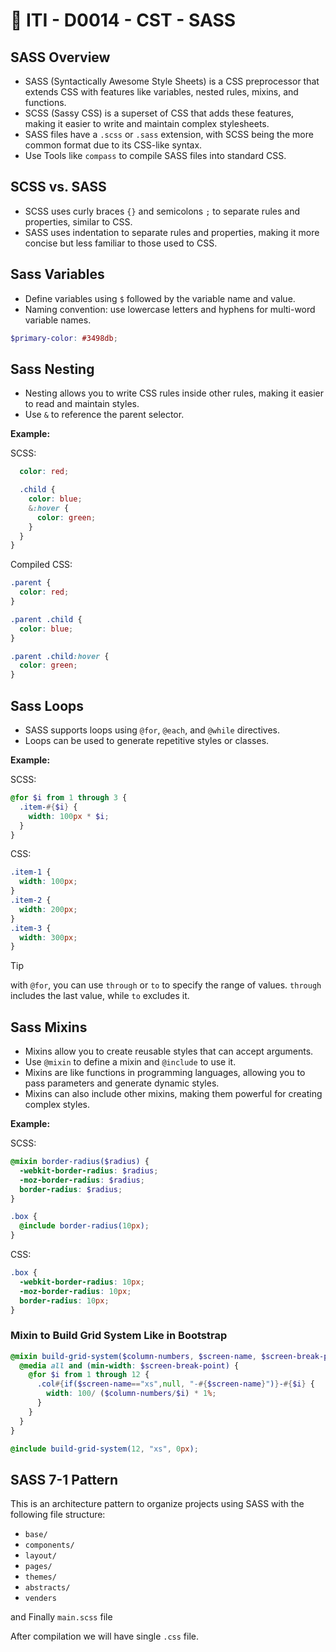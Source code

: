 # 🔖 ITI - D0014 - CST - SASS

## SASS Overview

- SASS (Syntactically Awesome Style Sheets) is a CSS preprocessor that extends CSS with features like variables, nested rules, mixins, and functions.
- SCSS (Sassy CSS) is a superset of CSS that adds these features, making it easier to write and maintain complex stylesheets.
- SASS files have a `.scss` or `.sass` extension, with SCSS being the more common format due to its CSS-like syntax.
- Use Tools like `compass` to compile SASS files into standard CSS.

## SCSS vs. SASS

- SCSS uses curly braces `{}` and semicolons `;` to separate rules and properties, similar to CSS.
- SASS uses indentation to separate rules and properties, making it more concise but less familiar to those used to CSS.

## Sass Variables

- Define variables using `$` followed by the variable name and value.
- Naming convention: use lowercase letters and hyphens for multi-word variable names.

```scss
$primary-color: #3498db;
```

## Sass Nesting

- Nesting allows you to write CSS rules inside other rules, making it easier to read and maintain styles.
- Use `&` to reference the parent selector.

**Example:**

SCSS:

```scss .parent {
  color: red;

  .child {
    color: blue;
    &:hover {
      color: green;
    }
  }
}
```

Compiled CSS:

```css
.parent {
  color: red;
}

.parent .child {
  color: blue;
}

.parent .child:hover {
  color: green;
}
```

## Sass Loops

- SASS supports loops using `@for`, `@each`, and `@while` directives.
- Loops can be used to generate repetitive styles or classes.

**Example:**

SCSS:

```scss
@for $i from 1 through 3 {
  .item-#{$i} {
    width: 100px * $i;
  }
}
```

CSS:

```css
.item-1 {
  width: 100px;
}
.item-2 {
  width: 200px;
}
.item-3 {
  width: 300px;
}
```

> [!Tip]
>
> with `@for`, you can use `through` or `to` to specify the range of values.
> `through` includes the last value, while `to` excludes it.

## Sass Mixins

- Mixins allow you to create reusable styles that can accept arguments.
- Use `@mixin` to define a mixin and `@include` to use it.
- Mixins are like functions in programming languages, allowing you to pass parameters and generate dynamic styles.
- Mixins can also include other mixins, making them powerful for creating complex styles.

**Example:**

SCSS:

```scss
@mixin border-radius($radius) {
  -webkit-border-radius: $radius;
  -moz-border-radius: $radius;
  border-radius: $radius;
}

.box {
  @include border-radius(10px);
}
```

CSS:

```css
.box {
  -webkit-border-radius: 10px;
  -moz-border-radius: 10px;
  border-radius: 10px;
}
```

### Mixin to Build Grid System Like in Bootstrap

```scss
@mixin build-grid-system($column-numbers, $screen-name, $screen-break-point) {
  @media all and (min-width: $screen-break-point) {
    @for $i from 1 through 12 {
      .col#{if($screen-name=="xs",null, "-#{$screen-name}")}-#{$i} {
        width: 100/ ($column-numbers/$i) * 1%;
      }
    }
  }
}

@include build-grid-system(12, "xs", 0px);
```

## SASS 7-1 Pattern

This is an architecture pattern to organize projects using SASS with the following file structure:

- `base/`
- `components/`
- `layout/`
- `pages/`
- `themes/`
- `abstracts/`
- `venders`

and Finally `main.scss` file

After compilation we will have single `.css` file.
